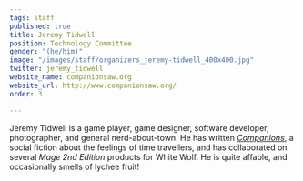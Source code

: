 ```yaml
---
tags: staff
published: true
title: Jeremy Tidwell
position: Technology Committee
gender: "(he/him)"
image: "/images/staff/organizers_jeremy-tidwell_400x400.jpg"
twitter: jeremy_tidwell
website_name: companionsaw.org
website_url: http://www.companionsaw.org/
order: 3

---
```

Jeremy Tidwell is a game player, game designer, software developer, photographer, and general nerd-about-town. He has written [_Companions_](http://www.companionsaw.org/), a social fiction about the feelings of time travellers, and has collaborated on several _Mage 2nd Edition_ products for White Wolf. He is quite affable, and occasionally smells of lychee fruit!